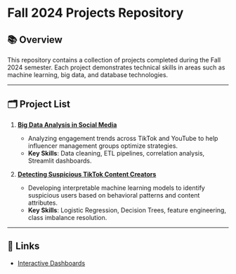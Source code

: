 # Fall 2024 Projects Repository

## 📚 Overview
This repository contains a collection of projects completed during the Fall 2024 semester. Each project demonstrates technical skills in areas such as machine learning, big data, and database technologies.

---

## 🗂️ Project List
1. **[Big Data Analysis in Social Media](./big_data/coursework_assignment)**  
   - Analyzing engagement trends across TikTok and YouTube to help influencer management groups optimize strategies.  
   - **Key Skills**: Data cleaning, ETL pipelines, correlation analysis, Streamlit dashboards.  

2. **[Detecting Suspicious TikTok Content Creators](./machine_learning_and_predictive_analytics/detecting_suspicious_tiktok_content_creators)**  
   - Developing interpretable machine learning models to identify suspicious users based on behavioral patterns and content attributes.  
   - **Key Skills**: Logistic Regression, Decision Trees, feature engineering, class imbalance resolution.

---

## 🔗 Links

- [Interactive Dashboards](https://tiktok-youtube-dashboard.streamlit.app/)  

